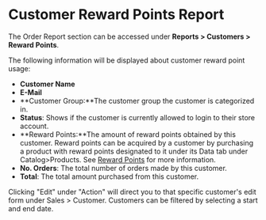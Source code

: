 Customer Reward Points Report
=============================

The Order Report section can be accessed under **Reports > Customers > Reward Points**.

The following information will be displayed about customer reward point usage:

- **Customer Name**
- **E-Mail**
- **Customer Group:**The customer group the customer is categorized in.
- **Status**: Shows if the customer is currently allowed to login to their store account.
- **Reward Points:**The amount of reward points obtained by this customer. Reward points can be acquired by a customer by purchasing a product with reward points designated to it under its Data tab under Catalog>Products. See [Reward Points](docs/user-manual/catalog/products/reward) for more information.
- **No. Orders**: The total number of orders made by this customer.
- **Total**: The total amount purchased from this customer.

Clicking "Edit" under "Action" will direct you to that specific customer's edit form under Sales > Customer. Customers can be filtered by selecting a start and end date.
